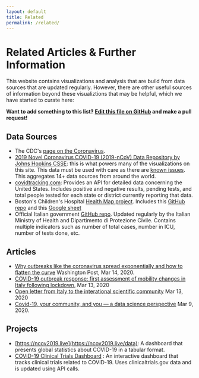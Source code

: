 ```yaml
---
layout: default
title: Related
permalink: /related/
---
```


# Related Articles & Further Information

This website contains visualizations and analysis that are build from data sources that are updated regularly. However, there are other useful sources of information beyond these visualiztions that may be helpful, which we have started to curate here:

**Want to add something to this list?  [Edit this file on GitHub](https://github.com/machine-learning-apps/covid19-dashboard/blob/master/_pages/related.md) and make a pull request!**


## Data Sources

- The CDC's [page on the Coronavirus](https://www.cdc.gov/coronavirus/2019-ncov/index.html).
- [2019 Novel Coronavirus COVID-19 (2019-nCoV) Data Repository by Johns Hopkins CSSE](https://github.com/CSSEGISandData/COVID-19): this is what powers many of the visualizations on this site.  This data must be used with care as there are [known issues](https://github.com/CSSEGISandData/COVID-19/issues).  This aggregates 14+ data sources from around the world.
- [covidtracking.com](https://covidtracking.com/): Provides an API for detailed data concerning the United States. Includes positive and negative results, pending tests, and total people tested for each state or district currently reporting that data.
- Boston's Children's Hospital [Health Map project](https://healthmap.org/covid-19/).  Includes this [GitHub repo](https://github.com/beoutbreakprepared/nCoV2019) and this [Google sheet](https://docs.google.com/spreadsheets/d/1itaohdPiAeniCXNlntNztZ_oRvjh0HsGuJXUJWET008/edit#gid=0)
- Official Italian government [GitHub repo](https://github.com/pcm-dpc/COVID-19). Updated regularly by the Italian Ministry of Health and Dipartimento di Protezione Civile. Contains multiple indicators such as number of total cases, number in ICU, number of tests done, etc.

## Articles

- [Why outbreaks like the coronavirus spread exponentially and how to flatten the curve](https://www.washingtonpost.com/graphics/2020/world/corona-simulator/?itid=hp_hp-banner-low_virus-simulator520pm%3Ahomepage%2Fstory-ans) Washington Post, Mar 14, 2020.
-  [COVID-19 outbreak response: first assessment of mobility changes in Italy following lockdown](https://covid19mm.github.io/in-progress/2020/03/13/first-report-assessment.html), Mar 13, 2020 
-  [Open letter from Italy to the interational scientific community](https://left.it/2020/03/13/covid_19-open-letter-from-italy-to-the-international-scientific-community/)  Mar 13, 2020 
- [Covid-19, your community, and you — a data science perspective](https://www.fast.ai/2020/03/09/coronavirus/) Mar 9, 2020.

## Projects

- [https://ncov2019.live](https://ncov2019.live/data): A dashboard that presents global statistics about COVID-19 in a tabular format.
- [COVID-19 Clinical Trials Dashboard](https://kishorevasan.shinyapps.io/coronavirus_clinical_trials/) : An interactive dashboard that tracks clinical trials related to COVID-19. Uses clinicaltrials.gov data and is updated using API calls.
